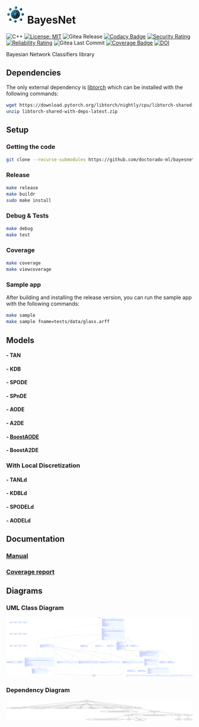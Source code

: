 # <img src="logo.png" alt="logo" width="50"/>  BayesNet

![C++](https://img.shields.io/badge/c++-%2300599C.svg?style=flat&logo=c%2B%2B&logoColor=white)
[![License: MIT](https://img.shields.io/badge/License-MIT-blue.svg)](<https://opensource.org/licenses/MIT>)
![Gitea Release](https://img.shields.io/gitea/v/release/rmontanana/bayesnet?gitea_url=https://gitea.rmontanana.es:3000)
[![Codacy Badge](https://app.codacy.com/project/badge/Grade/cf3e0ac71d764650b1bf4d8d00d303b1)](https://app.codacy.com/gh/Doctorado-ML/BayesNet/dashboard?utm_source=gh&utm_medium=referral&utm_content=&utm_campaign=Badge_grade)
[![Security Rating](https://sonarcloud.io/api/project_badges/measure?project=rmontanana_BayesNet&metric=security_rating)](https://sonarcloud.io/summary/new_code?id=rmontanana_BayesNet)
[![Reliability Rating](https://sonarcloud.io/api/project_badges/measure?project=rmontanana_BayesNet&metric=reliability_rating)](https://sonarcloud.io/summary/new_code?id=rmontanana_BayesNet)
![Gitea Last Commit](https://img.shields.io/gitea/last-commit/rmontanana/bayesnet?gitea_url=https://gitea.rmontanana.es:3000&logo=gitea)
[![Coverage Badge](https://img.shields.io/badge/Coverage-99,1%25-green)](html/index.html)
[![DOI](https://zenodo.org/badge/667782806.svg)](https://doi.org/10.5281/zenodo.14210344)

Bayesian Network Classifiers library

## Dependencies

The only external dependency is [libtorch](https://pytorch.org/cppdocs/installing.html) which can be installed with the following commands:

```bash
wget https://download.pytorch.org/libtorch/nightly/cpu/libtorch-shared-with-deps-latest.zip
unzip libtorch-shared-with-deps-latest.zip
```

## Setup

### Getting the code

```bash
git clone --recurse-submodules https://github.com/doctorado-ml/bayesnet
```

### Release

```bash
make release
make buildr
sudo make install
```

### Debug & Tests

```bash
make debug
make test
```

### Coverage

```bash
make coverage
make viewcoverage
```

### Sample app

After building and installing the release version, you can run the sample app with the following commands:

```bash
make sample
make sample fname=tests/data/glass.arff
```

## Models

#### - TAN

#### - KDB

#### - SPODE

#### - SPnDE

#### - AODE

#### - A2DE

#### - [BoostAODE](docs/BoostAODE.md)

#### - BoostA2DE

### With Local Discretization

#### - TANLd

#### - KDBLd

#### - SPODELd

#### - AODELd

## Documentation

### [Manual](https://rmontanana.github.io/bayesnet/)

### [Coverage report](https://rmontanana.github.io/bayesnet/coverage/index.html)

## Diagrams

### UML Class Diagram

![BayesNet UML Class Diagram](diagrams/BayesNet.svg)

### Dependency Diagram

![BayesNet Dependency Diagram](diagrams/dependency.svg)
